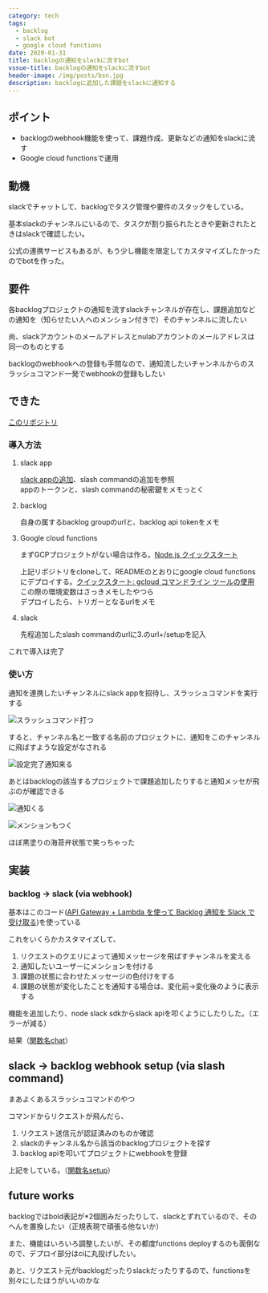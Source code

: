 ```yaml
---
category: tech
tags:
  - backlog
  - slack bot
  - google cloud functions
date: 2020-01-31
title: backlogの通知をslackに流すbot
vssue-title: backlogの通知をslackに流すbot
header-image: /img/posts/bsn.jpg
description: backlogに追加した課題をslackに通知する
---
```


## ポイント

- backlogのwebhook機能を使って、課題作成、更新などの通知をslackに流す
- Google cloud functionsで運用
<!-- - circleciによる自動デプロイ付き -->

## 動機

slackでチャットして、backlogでタスク管理や要件のスタックをしている。

基本slackのチャンネルにいるので、タスクが割り振られたときや更新されたときはslackで確認したい。

公式の連携サービスもあるが、もう少し機能を限定してカスタマイズしたかったのでbotを作った。

## 要件

各backlogプロジェクトの通知を流すslackチャンネルが存在し、課題追加などの通知を（知らせたい人へのメンション付きで）そのチャンネルに流したい

尚、slackアカウントのメールアドレスとnulabアカウントのメールアドレスは同一のものとする

backlogのwebhookへの登録も手間なので、通知流したいチャンネルからのスラッシュコマンド一発でwebhookの登録もしたい

## できた

[このリポジトリ](https://github.com/mat2hiro/backlog-to-slack-notification)

### 導入方法

1. slack app

    [slack appの追加](https://slack.com/intl/ja-jp/help/articles/202035138)、slash commandの追加を参照  
    appのトークンと、slash commandの秘密鍵をメモっとく

2. backlog

    自身の属するbacklog groupのurlと、backlog api tokenをメモ

3. Google cloud functions

    まずGCPプロジェクトがない場合は作る。[Node.js クイックスタート](https://cloud.google.com/functions/docs/quickstart-nodejs?hl=ja)

    上記リポジトリをcloneして、READMEのとおりにgoogle cloud functionsにデプロイする。[クイックスタート: gcloud コマンドライン ツールの使用](https://cloud.google.com/functions/docs/quickstart?hl=ja)  
    この際の環境変数はさっきメモしたやつら  
    デプロイしたら、トリガーとなるurlをメモ

4. slack

    先程追加したslash commandのurlに3.のurl+/setupを記入

これで導入は完了

### 使い方

通知を連携したいチャンネルにslack appを招待し、スラッシュコマンドを実行する

![スラッシュコマンド打つ](https://i.gyazo.com/426f0e6ed578129c5d154696d11f75c2.png)

すると、チャンネル名と一致する名前のプロジェクトに、通知をこのチャンネルに飛ばすような設定がなされる

![設定完了通知来る](https://i.gyazo.com/7590cf0f71b33af80c24cd06dc818137.png)

あとはbacklogの該当するプロジェクトで課題追加したりすると通知メッセが飛ぶのが確認できる

![通知くる](https://i.gyazo.com/e6d3944aeb61c5ceae486cbef2bf5248.png)

![メンションもつく](https://i.gyazo.com/3d975cae005dabcda5cae6034aa234f4.png)

ほぼ黒塗りの海苔弁状態で笑っちゃった

## 実装

### backlog -> slack (via webhook)

基本はこのコード([API Gateway + Lambda を使って Backlog 通知を Slack で受け取る](https://qiita.com/u-minor/items/57e68dd183925b3e6897))を使っている

これをいくらかカスタマイズして、

1. リクエストのクエリによって通知メッセージを飛ばすチャンネルを変える
2. 通知したいユーザーにメンションを付ける
3. 課題の状態に合わせたメッセージの色付けをする
4. 課題の状態が変化したことを通知する場合は、変化前->変化後のように表示する

機能を追加したり、node slack sdkからslack apiを叩くようにしたりした。（エラーが減る）

結果（[関数名chat](https://github.com/mat2hiro/backlog-to-slack-notification/blob/f0aece3ceb5b3810dc74b8eecb4eb73273888e26/api.js#L5)）

## slack -> backlog webhook setup (via slash command)

まあよくあるスラッシュコマンドのやつ

コマンドからリクエストが飛んだら、

1. リクエスト送信元が認証済みのものか確認
2. slackのチャンネル名から該当のbacklogプロジェクトを探す
3. backlog apiを叩いてプロジェクトにwebhookを登録

上記をしている。（[関数名setup](https://github.com/mat2hiro/backlog-to-slack-notification/blob/f0aece3ceb5b3810dc74b8eecb4eb73273888e26/api.js#L77)）

## future works

backlogではbold表記が*2個囲みだったりして、slackとずれているので、そのへんを置換したい（正規表現で頑張る他ないか）

また、機能はいろいろ調整したいが、その都度functions deployするのも面倒なので、デプロイ部分はciに丸投げしたい。<!-- （→やった） -->

あと、リクエスト元がbacklogだったりslackだったりするので、functionsを別々にしたほうがいいのかな
